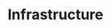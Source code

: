 ---
# An instance of the Featurette widget.
# Documentation: https://wowchemy.com/docs/page-builder/
widget: featurette

# This file represents a page section.
headless: true

# Order that this section appears on the page.
weight: 10

title: Infrastructure
subtitle:

# Showcase personal skills or business features.
# - Add/remove as many `feature` blocks below as you like.
# - For available icons, see: https://wowchemy.com/docs/page-builder/#icons

feature:
- name: Kubernetes
  icon: kubernetes
  icon_pack: custom

- name: Docker
  icon: docker
  icon_pack: custom

- name: Linux
  icon: ubuntu
  icon_pack: custom

- name: Nginx
  icon: nginx
  icon_pack: custom
---